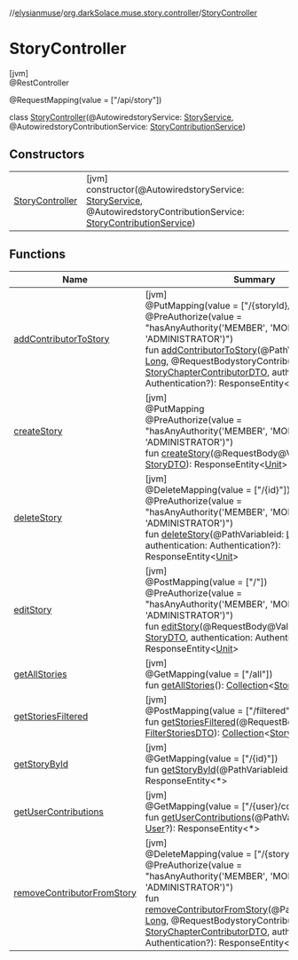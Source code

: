 //[elysianmuse](../../../index.md)/[org.darkSolace.muse.story.controller](../index.md)/[StoryController](index.md)

# StoryController

[jvm]\
@RestController

@RequestMapping(value = [&quot;/api/story&quot;])

class [StoryController](index.md)(@AutowiredstoryService: [StoryService](../../org.darkSolace.muse.story.service/-story-service/index.md), @AutowiredstoryContributionService: [StoryContributionService](../../org.darkSolace.muse.story.service/-story-contribution-service/index.md))

## Constructors

| | |
|---|---|
| [StoryController](-story-controller.md) | [jvm]<br>constructor(@AutowiredstoryService: [StoryService](../../org.darkSolace.muse.story.service/-story-service/index.md), @AutowiredstoryContributionService: [StoryContributionService](../../org.darkSolace.muse.story.service/-story-contribution-service/index.md)) |

## Functions

| Name | Summary |
|---|---|
| [addContributorToStory](add-contributor-to-story.md) | [jvm]<br>@PutMapping(value = [&quot;/{storyId}/contributor&quot;])<br>@PreAuthorize(value = &quot;hasAnyAuthority('MEMBER', 'MODERATOR', 'ADMINISTRATOR')&quot;)<br>fun [addContributorToStory](add-contributor-to-story.md)(@PathVariablestoryId: [Long](https://kotlinlang.org/api/latest/jvm/stdlib/kotlin/-long/index.html), @RequestBodystoryContributorDTO: [StoryChapterContributorDTO](../../org.darkSolace.muse.story.model.dto/-story-chapter-contributor-d-t-o/index.md), authentication: Authentication?): ResponseEntity&lt;[Unit](https://kotlinlang.org/api/latest/jvm/stdlib/kotlin/-unit/index.html)&gt; |
| [createStory](create-story.md) | [jvm]<br>@PutMapping<br>@PreAuthorize(value = &quot;hasAnyAuthority('MEMBER', 'MODERATOR', 'ADMINISTRATOR')&quot;)<br>fun [createStory](create-story.md)(@RequestBody@Validstory: [StoryDTO](../../org.darkSolace.muse.story.model.dto/-story-d-t-o/index.md)): ResponseEntity&lt;[Unit](https://kotlinlang.org/api/latest/jvm/stdlib/kotlin/-unit/index.html)&gt; |
| [deleteStory](delete-story.md) | [jvm]<br>@DeleteMapping(value = [&quot;/{id}&quot;])<br>@PreAuthorize(value = &quot;hasAnyAuthority('MEMBER', 'MODERATOR', 'ADMINISTRATOR')&quot;)<br>fun [deleteStory](delete-story.md)(@PathVariableid: [Long](https://kotlinlang.org/api/latest/jvm/stdlib/kotlin/-long/index.html), authentication: Authentication?): ResponseEntity&lt;[Unit](https://kotlinlang.org/api/latest/jvm/stdlib/kotlin/-unit/index.html)&gt; |
| [editStory](edit-story.md) | [jvm]<br>@PostMapping(value = [&quot;/&quot;])<br>@PreAuthorize(value = &quot;hasAnyAuthority('MEMBER', 'MODERATOR', 'ADMINISTRATOR')&quot;)<br>fun [editStory](edit-story.md)(@RequestBody@ValideditedStory: [StoryDTO](../../org.darkSolace.muse.story.model.dto/-story-d-t-o/index.md), authentication: Authentication?): ResponseEntity&lt;[Unit](https://kotlinlang.org/api/latest/jvm/stdlib/kotlin/-unit/index.html)&gt; |
| [getAllStories](get-all-stories.md) | [jvm]<br>@GetMapping(value = [&quot;/all&quot;])<br>fun [getAllStories](get-all-stories.md)(): [Collection](https://kotlinlang.org/api/latest/jvm/stdlib/kotlin.collections/-collection/index.html)&lt;[StoryDTO](../../org.darkSolace.muse.story.model.dto/-story-d-t-o/index.md)&gt; |
| [getStoriesFiltered](get-stories-filtered.md) | [jvm]<br>@PostMapping(value = [&quot;/filtered&quot;])<br>fun [getStoriesFiltered](get-stories-filtered.md)(@RequestBodyfilters: [FilterStoriesDTO](../../org.darkSolace.muse.story.model.dto/-filter-stories-d-t-o/index.md)): [Collection](https://kotlinlang.org/api/latest/jvm/stdlib/kotlin.collections/-collection/index.html)&lt;[StoryDTO](../../org.darkSolace.muse.story.model.dto/-story-d-t-o/index.md)&gt; |
| [getStoryById](get-story-by-id.md) | [jvm]<br>@GetMapping(value = [&quot;/{id}&quot;])<br>fun [getStoryById](get-story-by-id.md)(@PathVariableid: [Long](https://kotlinlang.org/api/latest/jvm/stdlib/kotlin/-long/index.html)): ResponseEntity&lt;*&gt; |
| [getUserContributions](get-user-contributions.md) | [jvm]<br>@GetMapping(value = [&quot;/{user}/contributions&quot;])<br>fun [getUserContributions](get-user-contributions.md)(@PathVariableuser: [User](../../org.darkSolace.muse.user.model/-user/index.md)?): ResponseEntity&lt;*&gt; |
| [removeContributorFromStory](remove-contributor-from-story.md) | [jvm]<br>@DeleteMapping(value = [&quot;/{storyId}/contributor&quot;])<br>@PreAuthorize(value = &quot;hasAnyAuthority('MEMBER', 'MODERATOR', 'ADMINISTRATOR')&quot;)<br>fun [removeContributorFromStory](remove-contributor-from-story.md)(@PathVariablestoryId: [Long](https://kotlinlang.org/api/latest/jvm/stdlib/kotlin/-long/index.html), @RequestBodystoryContributorDTO: [StoryChapterContributorDTO](../../org.darkSolace.muse.story.model.dto/-story-chapter-contributor-d-t-o/index.md), authentication: Authentication?): ResponseEntity&lt;[Unit](https://kotlinlang.org/api/latest/jvm/stdlib/kotlin/-unit/index.html)&gt; |
